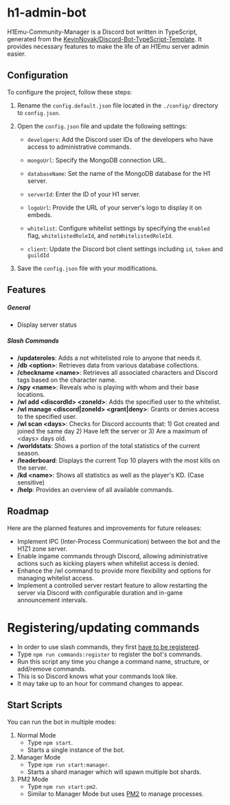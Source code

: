 # h1-admin-bot

H1Emu-Community-Manager is a Discord bot written in TypeScript, generated from the [KevinNovak/Discord-Bot-TypeScript-Template](https://github.com/KevinNovak/Discord-Bot-TypeScript-Template). It provides necessary features to make the life of an H1Emu server admin easier.

## Configuration

To configure the project, follow these steps:

1. Rename the `config.default.json` file located in the `./config/` directory to `config.json`.

2. Open the `config.json` file and update the following settings:

    - `developers`: Add the Discord user IDs of the developers who have access to administrative commands.

    - `mongoUrl`: Specify the MongoDB connection URL.

    - `databaseName`: Set the name of the MongoDB database for the H1 server.

    - `serverId`: Enter the ID of your H1 server.

    - `logoUrl`: Provide the URL of your server's logo to display it on embeds.

    - `whitelist`: Configure whitelist settings by specifying the `enabled` flag, `whitelistedRoleId`, and `notWhitelistedRoleId`.

    - `client`: Update the Discord bot client settings including `id`, `token` and `guildId`

3. Save the `config.json` file with your modifications.

## Features

##### General

   - Display server status 

##### Slash Commands

-   **/updateroles**: Adds a not whitelisted role to anyone that needs it.
-   **/db \<option>**: Retrieves data from various database collections.
-   **/checkname \<name>**: Retrieves all associated characters and Discord tags based on the character name.
-   **/spy \<name>**: Reveals who is playing with whom and their base locations.
-   **/wl add \<discordId> \<zoneId>**: Adds the specified user to the whitelist.
-   **/wl manage \<discord|zoneId> \<grant|deny>**: Grants or denies access to the specified user.
-   **/wl scan \<days>**: Checks for Discord accounts that: 1) Got created and joined the same day 2) Have left the server or 3) Are a maximum of \<days> days old.
-   **/worldstats**: Shows a portion of the total statistics of the current season.
-   **/leaderboard**: Displays the current Top 10 players with the most kills on the server.
-   **/kd \<name>**: Shows all statistics as well as the player's KD. (Case sensitive)
-   **/help**: Provides an overview of all available commands.

## Roadmap

Here are the planned features and improvements for future releases:

-   Implement IPC (Inter-Process Communication) between the bot and the H1Z1 zone server.
-   Enable ingame commands through Discord, allowing administrative actions such as kicking players when whitelist access is denied.
-   Enhance the /wl command to provide more flexibility and options for managing whitelist access.
-   Implement a controlled server restart feature to allow restarting the server via Discord with configurable duration and in-game announcement intervals.

# Registering/updating commands

-   In order to use slash commands, they first [have to be registered](https://discordjs.guide/creating-your-bot/command-deployment.html).
-   Type `npm run commands:register` to register the bot's commands.
-   Run this script any time you change a command name, structure, or add/remove commands.
-   This is so Discord knows what your commands look like.
-   It may take up to an hour for command changes to appear.

## Start Scripts

You can run the bot in multiple modes:

1. Normal Mode
    - Type `npm start`.
    - Starts a single instance of the bot.
2. Manager Mode
    - Type `npm run start:manager`.
    - Starts a shard manager which will spawn multiple bot shards.
3. PM2 Mode
    - Type `npm run start:pm2`.
    - Similar to Manager Mode but uses [PM2](https://pm2.keymetrics.io/) to manage processes.
